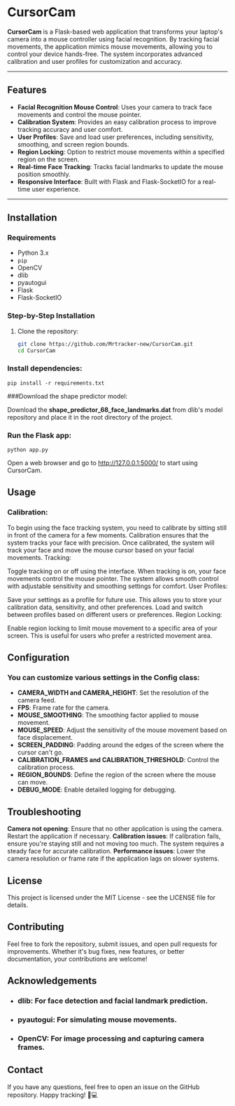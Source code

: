 # CursorCam

**CursorCam** is a Flask-based web application that transforms your laptop's camera into a mouse controller using facial recognition. By tracking facial movements, the application mimics mouse movements, allowing you to control your device hands-free. The system incorporates advanced calibration and user profiles for customization and accuracy.

---

## Features

- **Facial Recognition Mouse Control**: Uses your camera to track face movements and control the mouse pointer.
- **Calibration System**: Provides an easy calibration process to improve tracking accuracy and user comfort.
- **User Profiles**: Save and load user preferences, including sensitivity, smoothing, and screen region bounds.
- **Region Locking**: Option to restrict mouse movements within a specified region on the screen.
- **Real-time Face Tracking**: Tracks facial landmarks to update the mouse position smoothly.
- **Responsive Interface**: Built with Flask and Flask-SocketIO for a real-time user experience.

---

## Installation

### Requirements

- Python 3.x
- `pip`
- OpenCV
- dlib
- pyautogui
- Flask
- Flask-SocketIO

### Step-by-Step Installation

1. Clone the repository:

   ```bash
   git clone https://github.com/Mrtracker-new/CursorCam.git
   cd CursorCam
### Install dependencies:

    pip install -r requirements.txt

###Download the shape predictor model:

Download the **shape_predictor_68_face_landmarks.dat** from dlib's model repository and place it in the root directory of the project.

### Run the Flask app:

    python app.py

Open a web browser and go to http://127.0.0.1:5000/ to start using CursorCam.

## Usage

### Calibration:

To begin using the face tracking system, you need to calibrate by sitting still in front of the camera for a few moments. Calibration ensures that the system tracks your face with precision.
Once calibrated, the system will track your face and move the mouse cursor based on your facial movements.
Tracking:

Toggle tracking on or off using the interface. When tracking is on, your face movements control the mouse pointer.
The system allows smooth control with adjustable sensitivity and smoothing settings for comfort.
User Profiles:

Save your settings as a profile for future use. This allows you to store your calibration data, sensitivity, and other preferences.
Load and switch between profiles based on different users or preferences.
Region Locking:

Enable region locking to limit mouse movement to a specific area of your screen. This is useful for users who prefer a restricted movement area.

## Configuration

### You can customize various settings in the Config class:

- **CAMERA_WIDTH and CAMERA_HEIGHT**: Set the resolution of the camera feed.
- **FPS**: Frame rate for the camera.
- **MOUSE_SMOOTHING**: The smoothing factor applied to mouse movement.
- **MOUSE_SPEED**: Adjust the sensitivity of the mouse movement based on face displacement.
- **SCREEN_PADDING**: Padding around the edges of the screen where the cursor can't go.
- **CALIBRATION_FRAMES and CALIBRATION_THRESHOLD**: Control the calibration process.
- **REGION_BOUNDS**: Define the region of the screen where the mouse can move.
- **DEBUG_MODE**: Enable detailed logging for debugging.

## Troubleshooting
**Camera not opening**: Ensure that no other application is using the camera. Restart the application if necessary.
**Calibration issues**: If calibration fails, ensure you're staying still and not moving too much. The system requires a steady face for accurate calibration.
**Performance issues**: Lower the camera resolution or frame rate if the application lags on slower systems.

## License
This project is licensed under the MIT License - see the LICENSE file for details.

## Contributing
Feel free to fork the repository, submit issues, and open pull requests for improvements. Whether it's bug fixes, new features, or better documentation, your contributions are welcome!

## Acknowledgements
- ### **dlib**: For face detection and facial landmark prediction.
- ### **pyautogui**: For simulating mouse movements.
- ### **OpenCV**: For image processing and capturing camera frames.

## Contact
If you have any questions, feel free to open an issue on the GitHub repository.
Happy tracking! 👀💻
